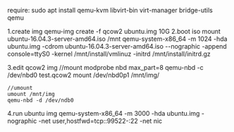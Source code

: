 require:
    sudo apt install qemu-kvm libvirt-bin virt-manager bridge-utils qemu

1.create img
    qemu-img create -f qcow2 ubuntu.img 10G
2.boot iso
    mount ubuntu-16.04.3-server-amd64.iso /mnt
    qemu-system-x86_64 -m 1024 -hda ubuntu.img -cdrom ubuntu-16.04.3-server-amd64.iso --nographic -append console=ttyS0 -kernel /mnt/install/vmlinuz -initrd /mnt/install/initrd.gz 

3.edit qcow2 img
    //mount
    modprobe nbd max_part=8
    qemu-nbd -c /dev/nbd0 test.qcow2
    mount /dev/nbd0p1 /mnt/img/

    //umount
    umount /mnt/img
    qemu-nbd -d /dev/ndb0

4.run ubuntu img
    qemu-system-x86_64 -m 3000 -hda ubuntu.img -nographic -net user,hostfwd=tcp::99522-:22 -net nic
